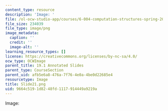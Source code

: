 ```yaml
---
content_type: resource
description: 'Image: '
file: /ol-ocw-studio-app/courses/6-004-computation-structures-spring-2017/9664c5191d8248fd1117914449a9219a_Slide21.png
file_size: 234039
file_type: image/png
image_metadata:
  caption: ''
  credit: ''
  image-alt: ''
learning_resource_types: []
license: https://creativecommons.org/licenses/by-nc-sa/4.0/
ocw_type: OCWImage
parent_title: 19.1 Annotated Slides
parent_type: CourseSection
parent_uid: afb5e6a8-476a-7f76-4e0a-4be0d22685e4
resourcetype: Image
title: Slide21.png
uid: 9664c519-1d82-48fd-1117-914449a9219a
---
```

Image: 